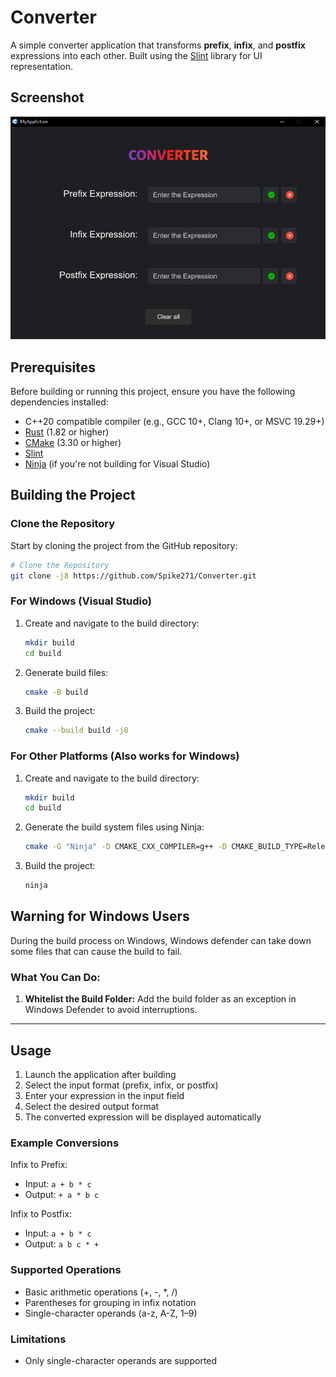 # Converter

A simple converter application that transforms **prefix**, **infix**, and **postfix** expressions into each other. Built
using the [Slint](https://github.com/slint-ui/slint) library for UI representation.

## Screenshot

![Screenshot](./res/Screenshot.png)

## Prerequisites

Before building or running this project, ensure you have the following dependencies installed:

- C++20 compatible compiler (e.g., GCC 10+, Clang 10+, or MSVC 19.29+)
- [Rust](https://www.rust-lang.org/tools/install) (1.82 or higher)
- [CMake](https://cmake.org/documentation/) (3.30 or higher)
- [Slint](https://github.com/slint-ui/slint)
- [Ninja](https://ninja-build.org/) (if you're not building for Visual Studio)

## Building the Project

### Clone the Repository

Start by cloning the project from the GitHub repository:

```bash
# Clone the Repository
git clone -j8 https://github.com/Spike271/Converter.git
```

### For Windows (Visual Studio)

1. Create and navigate to the build directory:
   ```bash
   mkdir build
   cd build
   ```

2. Generate build files:
   ```bash
   cmake -B build
   ```

3. Build the project:
   ```bash
   cmake --build build -j8
   ```

### For Other Platforms (Also works for Windows)

1. Create and navigate to the build directory:
   ```bash
   mkdir build
   cd build
   ```

2. Generate the build system files using Ninja:
   ```bash
   cmake -G "Ninja" -D CMAKE_CXX_COMPILER=g++ -D CMAKE_BUILD_TYPE=Release ..
   ```

3. Build the project:
   ```bash
   ninja
   ```

## Warning for Windows Users

During the build process on Windows, Windows defender can take down some files that can cause the build to fail.

### What You Can Do:

1. **Whitelist the Build Folder:**
   Add the build folder as an exception in Windows Defender to avoid interruptions.
---

## Usage

1. Launch the application after building
2. Select the input format (prefix, infix, or postfix)
3. Enter your expression in the input field
4. Select the desired output format
5. The converted expression will be displayed automatically

### Example Conversions

Infix to Prefix:

- Input: `a + b * c`
- Output: `+ a * b c`

Infix to Postfix:

- Input: `a + b * c`
- Output: `a b c * +`

### Supported Operations

- Basic arithmetic operations (+, -, *, /)
- Parentheses for grouping in infix notation
- Single-character operands (a-z, A-Z, 1–9)

### Limitations

- Only single-character operands are supported
